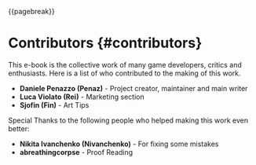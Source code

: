 {{pagebreak}}

Contributors {#contributors}
==============

This e-book is the collective work of many game developers, critics and enthusiasts. Here is a list of who contributed to the making of this work.

- **Daniele Penazzo (Penaz)** - Project creator, maintainer and main writer
- **Luca Violato (Rei)** - Marketing section
- **Sjofin (Fin)** - Art Tips

Special Thanks to the following people who helped making this work even better:

- **Nikita Ivanchenko (Nivanchenko)** - For fixing some mistakes
- **abreathingcorpse** - Proof Reading
